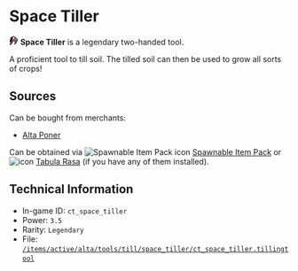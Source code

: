 # Space Tiller

<img src="https://raw.githubusercontent.com/Ceterai/Enternia/main/items/active/alta/tools/till/space_tiller/icon.png" alt="Space Tiller icon" loading="lazy" height="16px" width="auto" /> **Space Tiller** is a legendary two-handed tool.

A proficient tool to till soil. The tilled soil can then be used to grow all sorts of crops!

## Sources

Can be bought from merchants:

- [Alta Poner](https://ceterai.github.io/MyEnternia/Wiki/AltaPoner)

Can be obtained via <img src="https://raw.githubusercontent.com/Silverfeelin/Starbound-SpawnableItemPack/master/interface/sip/iconSmall.png" alt="Spawnable Item Pack icon" width="18" height="14"/> [Spawnable Item Pack](https://steamcommunity.com/sharedfiles/filedetails/?id=733665104) or <img src="https://steamuserimages-a.akamaihd.net/ugc/263843960696222713/3EC9A7C005541F7D577EBCB8C5736B4EFC9973D6/" alt="icon" width="8" height="12"/> [Tabula Rasa](https://community.playstarbound.com/resources/the-tabula-rasa.3222/) (if you have any of them installed).

## Technical Information

- In-game ID: `ct_space_tiller`
- Power: `3.5`
- Rarity: `Legendary`
- File: [`/items/active/alta/tools/till/space_tiller/ct_space_tiller.tillingtool`](https://github.com/Ceterai/Enternia/blob/main/items/active/alta/tools/till/space_tiller/ct_space_tiller.tillingtool)
